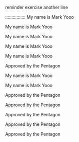 reminder exercise
another line

::::::::::::::::
My name is Mark
Yooo


My name is Mark
Yooo


My name is Mark
Yooo


My name is Mark
Yooo


My name is Mark
Yooo


Approved by the Pentagon


My name is Mark
Yooo


My name is Mark
Yooo


Approved by the Pentagon


Approved by the Pentagon


Approved by the Pentagon


Approved by the Pentagon


Approved by the Pentagon

